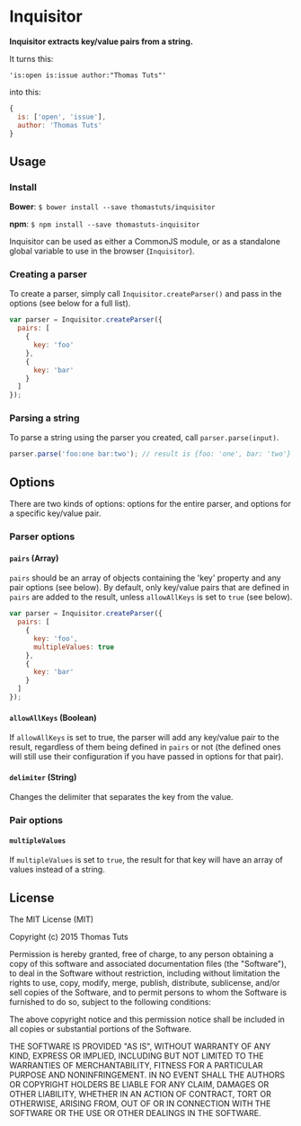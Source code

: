 # Inquisitor

**Inquisitor extracts key/value pairs from a string.**

It turns this:

`'is:open is:issue author:"Thomas Tuts"'`

into this:

```js
{
  is: ['open', 'issue'],
  author: 'Thomas Tuts'
}
```

## Usage

### Install

**Bower**: `$ bower install --save thomastuts/inquisitor`

**npm**: `$ npm install --save thomastuts-inquisitor`

Inquisitor can be used as either a CommonJS module, or as a standalone global variable to use in the browser (`Inquisitor`).

### Creating a parser
To create a parser, simply call `Inquisitor.createParser()` and pass in the options (see below for a full list). 

```js
var parser = Inquisitor.createParser({
  pairs: [
    {
      key: 'foo'
    },
    {
      key: 'bar'
    }
  ]
});
```

### Parsing a string
To parse a string using the parser you created, call `parser.parse(input)`.

```js
parser.parse('foo:one bar:two'); // result is {foo: 'one', bar: 'two'}
```

## Options
There are two kinds of options: options for the entire parser, and options for a specific key/value pair.

### Parser options
#### `pairs` (Array)
`pairs` should be an array of objects containing the 'key' property and any pair options (see below). By default, only key/value pairs that are defined in `pairs` are added to the result, unless `allowAllKeys` is set to `true` (see below).

```js
var parser = Inquisitor.createParser({
  pairs: [
    {
      key: 'foo',
      multipleValues: true
    },
    {
      key: 'bar'
    }
  ]
});
```

#### `allowAllKeys` (Boolean)
If `allowAllKeys` is set to true, the parser will add any key/value pair to the result, regardless of them being defined in `pairs` or not (the defined ones will still use their configuration if you have passed in options for that pair).

#### `delimiter` (String)
Changes the delimiter that separates the key from the value.

### Pair options
#### `multipleValues`
If `multipleValues` is set to `true`, the result for that key will have an array of values instead of a string.

## License

The MIT License (MIT)

Copyright (c) 2015 Thomas Tuts

Permission is hereby granted, free of charge, to any person obtaining a copy
of this software and associated documentation files (the "Software"), to deal
in the Software without restriction, including without limitation the rights
to use, copy, modify, merge, publish, distribute, sublicense, and/or sell
copies of the Software, and to permit persons to whom the Software is
furnished to do so, subject to the following conditions:

The above copyright notice and this permission notice shall be included in all
copies or substantial portions of the Software.

THE SOFTWARE IS PROVIDED "AS IS", WITHOUT WARRANTY OF ANY KIND, EXPRESS OR
IMPLIED, INCLUDING BUT NOT LIMITED TO THE WARRANTIES OF MERCHANTABILITY,
FITNESS FOR A PARTICULAR PURPOSE AND NONINFRINGEMENT. IN NO EVENT SHALL THE
AUTHORS OR COPYRIGHT HOLDERS BE LIABLE FOR ANY CLAIM, DAMAGES OR OTHER
LIABILITY, WHETHER IN AN ACTION OF CONTRACT, TORT OR OTHERWISE, ARISING FROM,
OUT OF OR IN CONNECTION WITH THE SOFTWARE OR THE USE OR OTHER DEALINGS IN THE
SOFTWARE.
